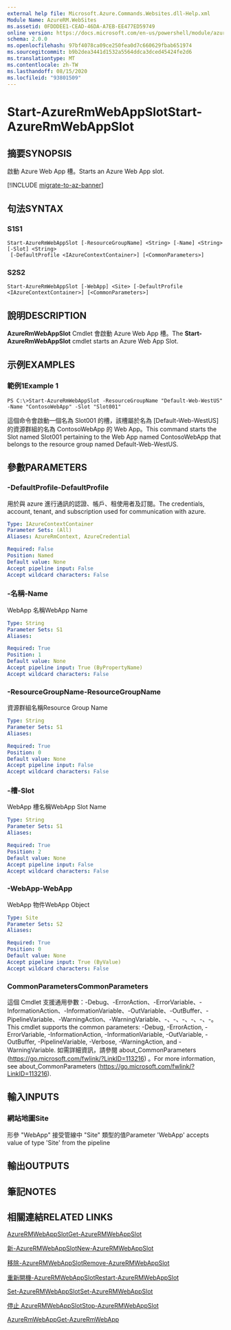 ```yaml
---
external help file: Microsoft.Azure.Commands.Websites.dll-Help.xml
Module Name: AzureRM.WebSites
ms.assetid: 0FDDDEE1-CEAD-46DA-A7EB-EE477ED59749
online version: https://docs.microsoft.com/en-us/powershell/module/azurerm.websites/start-azurermwebappslot
schema: 2.0.0
ms.openlocfilehash: 97bf4078ca09ce250fea0d7c660629fbab651974
ms.sourcegitcommit: b9b2dea3441d1532a5564ddca3dced45424fe2d6
ms.translationtype: MT
ms.contentlocale: zh-TW
ms.lasthandoff: 08/15/2020
ms.locfileid: "93801509"
---
```

# <span data-ttu-id="4be48-101">Start-AzureRmWebAppSlot</span><span class="sxs-lookup"><span data-stu-id="4be48-101">Start-AzureRmWebAppSlot</span></span>

## <span data-ttu-id="4be48-102">摘要</span><span class="sxs-lookup"><span data-stu-id="4be48-102">SYNOPSIS</span></span>
<span data-ttu-id="4be48-103">啟動 Azure Web App 槽。</span><span class="sxs-lookup"><span data-stu-id="4be48-103">Starts an Azure Web App slot.</span></span>

[!INCLUDE [migrate-to-az-banner](../../includes/migrate-to-az-banner.md)]

## <span data-ttu-id="4be48-104">句法</span><span class="sxs-lookup"><span data-stu-id="4be48-104">SYNTAX</span></span>

### <span data-ttu-id="4be48-105">S1</span><span class="sxs-lookup"><span data-stu-id="4be48-105">S1</span></span>
```
Start-AzureRmWebAppSlot [-ResourceGroupName] <String> [-Name] <String> [-Slot] <String>
 [-DefaultProfile <IAzureContextContainer>] [<CommonParameters>]
```

### <span data-ttu-id="4be48-106">S2</span><span class="sxs-lookup"><span data-stu-id="4be48-106">S2</span></span>
```
Start-AzureRmWebAppSlot [-WebApp] <Site> [-DefaultProfile <IAzureContextContainer>] [<CommonParameters>]
```

## <span data-ttu-id="4be48-107">說明</span><span class="sxs-lookup"><span data-stu-id="4be48-107">DESCRIPTION</span></span>
<span data-ttu-id="4be48-108">**AzureRmWebAppSlot** Cmdlet 會啟動 Azure Web App 槽。</span><span class="sxs-lookup"><span data-stu-id="4be48-108">The **Start-AzureRmWebAppSlot** cmdlet starts an Azure Web App Slot.</span></span>

## <span data-ttu-id="4be48-109">示例</span><span class="sxs-lookup"><span data-stu-id="4be48-109">EXAMPLES</span></span>

### <span data-ttu-id="4be48-110">範例1</span><span class="sxs-lookup"><span data-stu-id="4be48-110">Example 1</span></span>
```
PS C:\>Start-AzureRmWebAppSlot -ResourceGroupName "Default-Web-WestUS" -Name "ContosoWebApp" -Slot "Slot001"
```

<span data-ttu-id="4be48-111">這個命令會啟動一個名為 Slot001 的槽，該槽屬於名為 [Default-Web-WestUS] 的資源群組的名為 ContosoWebApp 的 Web App。</span><span class="sxs-lookup"><span data-stu-id="4be48-111">This command starts the Slot named Slot001 pertaining to the Web App named ContosoWebApp that belongs to the resource group named Default-Web-WestUS.</span></span>

## <span data-ttu-id="4be48-112">參數</span><span class="sxs-lookup"><span data-stu-id="4be48-112">PARAMETERS</span></span>

### <span data-ttu-id="4be48-113">-DefaultProfile</span><span class="sxs-lookup"><span data-stu-id="4be48-113">-DefaultProfile</span></span>
<span data-ttu-id="4be48-114">用於與 azure 進行通訊的認證、帳戶、租使用者及訂閱。</span><span class="sxs-lookup"><span data-stu-id="4be48-114">The credentials, account, tenant, and subscription used for communication with azure.</span></span>

```yaml
Type: IAzureContextContainer
Parameter Sets: (All)
Aliases: AzureRmContext, AzureCredential

Required: False
Position: Named
Default value: None
Accept pipeline input: False
Accept wildcard characters: False
```

### <span data-ttu-id="4be48-115">-名稱</span><span class="sxs-lookup"><span data-stu-id="4be48-115">-Name</span></span>
<span data-ttu-id="4be48-116">WebApp 名稱</span><span class="sxs-lookup"><span data-stu-id="4be48-116">WebApp Name</span></span>

```yaml
Type: String
Parameter Sets: S1
Aliases: 

Required: True
Position: 1
Default value: None
Accept pipeline input: True (ByPropertyName)
Accept wildcard characters: False
```

### <span data-ttu-id="4be48-117">-ResourceGroupName</span><span class="sxs-lookup"><span data-stu-id="4be48-117">-ResourceGroupName</span></span>
<span data-ttu-id="4be48-118">資源群組名稱</span><span class="sxs-lookup"><span data-stu-id="4be48-118">Resource Group Name</span></span>

```yaml
Type: String
Parameter Sets: S1
Aliases: 

Required: True
Position: 0
Default value: None
Accept pipeline input: False
Accept wildcard characters: False
```

### <span data-ttu-id="4be48-119">-槽</span><span class="sxs-lookup"><span data-stu-id="4be48-119">-Slot</span></span>
<span data-ttu-id="4be48-120">WebApp 槽名稱</span><span class="sxs-lookup"><span data-stu-id="4be48-120">WebApp Slot Name</span></span>

```yaml
Type: String
Parameter Sets: S1
Aliases: 

Required: True
Position: 2
Default value: None
Accept pipeline input: False
Accept wildcard characters: False
```

### <span data-ttu-id="4be48-121">-WebApp</span><span class="sxs-lookup"><span data-stu-id="4be48-121">-WebApp</span></span>
<span data-ttu-id="4be48-122">WebApp 物件</span><span class="sxs-lookup"><span data-stu-id="4be48-122">WebApp Object</span></span>

```yaml
Type: Site
Parameter Sets: S2
Aliases: 

Required: True
Position: 0
Default value: None
Accept pipeline input: True (ByValue)
Accept wildcard characters: False
```

### <span data-ttu-id="4be48-123">CommonParameters</span><span class="sxs-lookup"><span data-stu-id="4be48-123">CommonParameters</span></span>
<span data-ttu-id="4be48-124">這個 Cmdlet 支援通用參數：-Debug、-ErrorAction、-ErrorVariable、-InformationAction、-InformationVariable、-OutVariable、-OutBuffer、-PipelineVariable、-WarningAction、-WarningVariable、-、-、-、-、-、-。</span><span class="sxs-lookup"><span data-stu-id="4be48-124">This cmdlet supports the common parameters: -Debug, -ErrorAction, -ErrorVariable, -InformationAction, -InformationVariable, -OutVariable, -OutBuffer, -PipelineVariable, -Verbose, -WarningAction, and -WarningVariable.</span></span> <span data-ttu-id="4be48-125">如需詳細資訊，請參閱 about_CommonParameters (https://go.microsoft.com/fwlink/?LinkID=113216) 。</span><span class="sxs-lookup"><span data-stu-id="4be48-125">For more information, see about_CommonParameters (https://go.microsoft.com/fwlink/?LinkID=113216).</span></span>

## <span data-ttu-id="4be48-126">輸入</span><span class="sxs-lookup"><span data-stu-id="4be48-126">INPUTS</span></span>

### <span data-ttu-id="4be48-127">網站地圖</span><span class="sxs-lookup"><span data-stu-id="4be48-127">Site</span></span>
<span data-ttu-id="4be48-128">形參 "WebApp" 接受管線中 "Site" 類型的值</span><span class="sxs-lookup"><span data-stu-id="4be48-128">Parameter 'WebApp' accepts value of type 'Site' from the pipeline</span></span>

## <span data-ttu-id="4be48-129">輸出</span><span class="sxs-lookup"><span data-stu-id="4be48-129">OUTPUTS</span></span>

## <span data-ttu-id="4be48-130">筆記</span><span class="sxs-lookup"><span data-stu-id="4be48-130">NOTES</span></span>

## <span data-ttu-id="4be48-131">相關連結</span><span class="sxs-lookup"><span data-stu-id="4be48-131">RELATED LINKS</span></span>

[<span data-ttu-id="4be48-132">AzureRMWebAppSlot</span><span class="sxs-lookup"><span data-stu-id="4be48-132">Get-AzureRMWebAppSlot</span></span>](./Get-AzureRMWebAppSlot.md)

[<span data-ttu-id="4be48-133">新-AzureRMWebAppSlot</span><span class="sxs-lookup"><span data-stu-id="4be48-133">New-AzureRMWebAppSlot</span></span>](./New-AzureRMWebAppSlot.md)

[<span data-ttu-id="4be48-134">移除-AzureRMWebAppSlot</span><span class="sxs-lookup"><span data-stu-id="4be48-134">Remove-AzureRMWebAppSlot</span></span>](./Remove-AzureRMWebAppSlot.md)

[<span data-ttu-id="4be48-135">重新開機-AzureRMWebAppSlot</span><span class="sxs-lookup"><span data-stu-id="4be48-135">Restart-AzureRMWebAppSlot</span></span>](./Restart-AzureRMWebAppSlot.md)

[<span data-ttu-id="4be48-136">Set-AzureRMWebAppSlot</span><span class="sxs-lookup"><span data-stu-id="4be48-136">Set-AzureRMWebAppSlot</span></span>](./Set-AzureRMWebAppSlot.md)

[<span data-ttu-id="4be48-137">停止 AzureRMWebAppSlot</span><span class="sxs-lookup"><span data-stu-id="4be48-137">Stop-AzureRMWebAppSlot</span></span>](./Stop-AzureRMWebAppSlot.md)

[<span data-ttu-id="4be48-138">AzureRmWebApp</span><span class="sxs-lookup"><span data-stu-id="4be48-138">Get-AzureRmWebApp</span></span>](./Get-AzureRmWebApp.md)
